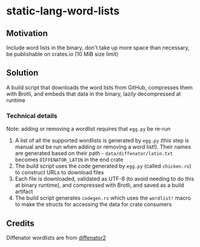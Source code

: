 # static-lang-word-lists

## Motivation

Include word lists in the binary, don't take up more space than necessary, be publishable on crates.io (10 MiB size limit)

## Solution

A build script that downloads the word lists from GitHub, compresses them with Brotli, and embeds that data in the binary, lazily decompressed at runtime

### Technical details

Note: adding or removing a wordlist requires that `egg.py` be re-run

1. A list of all the supported wordlists is generated by `egg.py` (this step is manual and be run when adding or removing a word list!). Their names are generated based on their path - `data/diffenator/latin.txt` becomes `DIFFENATOR_LATIN` in the end crate
2. The build script uses the code generated by `egg.py` (called `chicken.rs`) to construct URLs to download files
3. Each file is downloaded, validated as UTF-8 (to avoid needing to do this at binary runtime), and compressed with Brotli, and saved as a build artifact
4. The build script generates `codegen.rs` which uses the `wordlist!` macro to make the structs for accessing the data for crate consumers

## Credits

Diffenator wordlists are from [diffenator2](https://github.com/googlefonts/diffenator2)
